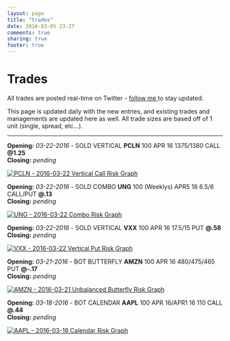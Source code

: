 ```yaml
---
layout: page
title: "trades"
date: 2016-03-05 23:27
comments: true
sharing: true
footer: true
---
```


Trades
==============

All trades are posted real-time on Twitter - <a href="https://twitter.com/theta_positive/">follow me </a> to stay updated.

This page is updated daily with the new entries, and existing trades and managements are updated here as well. All trade sizes are based off of 1 unit (single, spread, etc...).

***

**Opening:** *03-22-2016* - SOLD VERTICAL **PCLN** 100 APR 16 1375/1380 CALL **@1.25**<br/>
**Closing:** *pending*

[![PCLN - 2016-03-22 Vertical Call Risk Graph](/images/pages/trades/03222016_pcln_call_vertical_risk_graph.png)](/images/pages/trades/03222016_pcln_call_vertical_risk_graph.png)

**Opening:** *03-22-2016* - SOLD COMBO **UNG** 100 (Weeklys) APR5 16 6.5/6 CALL/PUT **@.13**<br/>
**Closing:** *pending*

[![UNG - 2016-03-22 Combo Risk Graph](/images/pages/trades/03222016_ung_combo_risk_graph.png)](/images/pages/trades/03222016_ung_combo_risk_graph.png)

**Opening:** *03-22-2016* - SOLD VERTICAL **VXX** 100 APR 16 17.5/15 PUT **@.58**<br/>
**Closing:** *pending*

[![VXX - 2016-03-22 Vertical Put Risk Graph](/images/pages/trades/03222016_vxx_put_vertical_risk_graph.png)](/images/pages/trades/03222016_vxx_put_vertical_risk_graph.png)

**Opening:** *03-21-2016* - BOT BUTTERFLY **AMZN** 100 APR 16 480/475/465 PUT **@-.17**<br/>
**Closing:** *pending*

[![AMZN - 2016-03-21 Unbalanced Butterfly Risk Graph](/images/pages/trades/03212016_amzn_bfly_risk_graph.png)](/images/pages/trades/03212016_amzn_bfly_risk_graph.png)

**Opening:** *03-18-2016* - BOT CALENDAR **AAPL** 100 APR 16/APR1 16 110 CALL **@.44**<br/>
**Closing:** *pending*

[![AAPL - 2016-03-18 Calendar Risk Graph](/images/pages/trades/03182016_aapl_calendar_risk_graph.png)](/images/pages/trades/03182016_aapl_calendar_risk_graph.png)
